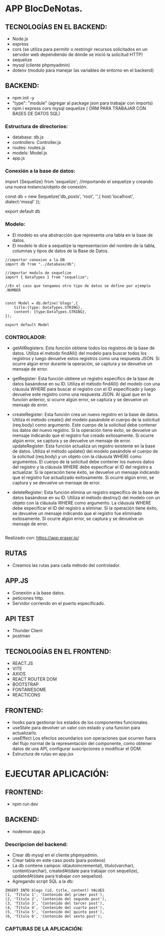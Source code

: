 
# APP BlocDeNotas.

## TECNOLOGÍAS EN EL BACKEND:

- Node.js
- express
- cors (se utiliza para permitir o restringir recursos solicitados en un servidor web dependiendo de dónde se inició la solicitud HTTP)
- sequelize
- mysql (cliente phpmyadmin)
- dotenv (modulo para manejar las variables de entorno en el backend)


## BACKEND: 
- npm init -y
- "type": "module" (agregar al package json para trabajar con imports)
- npm i express cors mysql sequelize (  ORM PARA TRABAJAR CON  BASES DE DATOS SQL)

### Estructura de directorios:

- database: db.js
- controllers: Controller.js
- routes: routes.js
- models: Model.js
- app.js



### Conexión a la base de datos:

import {Sequelize} from 'sequelize';  //importando el sequelize y creando una nueva instancia/objeto de conexión.

const db = new Sequelize('db_posts', 'root', '',{
    host:'localhost',
    dialect:'mssql'
});

export default db


### Modelo:
- El modelo es una abstracción que representa una tabla en la base de datos.
- El modelo le dice a sequelize la representacion del nombre de la tabla, columnas y tipos de datos de la Base de Datos.


``` 
//importar conexion a la DB
import db from "../database/db";

//importar modulo de sequelize
import { DataTypes } from "sequelize";

//En el caso que tengamos otro tipo de datos se define por ejemplo .NUMBER


const Model = db.define('blogs',{
    title:{type: DataTypes.STRING},
    content: {type:DataTypes.STRING},
});

export default Model 
```

### CONTROLADOR:

- getAllRegisters: Esta función obtiene todos los registros de la base de datos. Utiliza el método findAll() del modelo para buscar todos los registros y luego devuelve estos registros como una respuesta JSON. Si ocurre algún error durante la operación, se captura y se devuelve un mensaje de error.

- getRegister: Esta función obtiene un registro específico de la base de datos basándose en su ID. Utiliza el método findAll() del modelo con una cláusula WHERE para buscar el registro con el ID especificado y luego devuelve este registro como una respuesta JSON. Al igual que en la función anterior, si ocurre algún error, se captura y se devuelve un mensaje de error.

- createRegister: Esta función crea un nuevo registro en la base de datos. Utiliza el método create() del modelo pasándole el cuerpo de la solicitud (req.body) como argumento. Este cuerpo de la solicitud debe contener los datos del nuevo registro. Si la operación tiene éxito, se devuelve un mensaje indicando que el registro fue creado exitosamente. Si ocurre algún error, se captura y se devuelve un mensaje de error.
updateRegister: Esta función actualiza un registro existente en la base de datos. Utiliza el método update() del modelo pasándole el cuerpo de la solicitud (req.body) y un objeto con la cláusula WHERE como argumentos. El cuerpo de la solicitud debe contener los nuevos datos del registro y la cláusula WHERE debe especificar el ID del registro a actualizar. Si la operación tiene éxito, se devuelve un mensaje indicando que el registro fue actualizado exitosamente. Si ocurre algún error, se captura y se devuelve un mensaje de error.

- deleteRegister: Esta función elimina un registro específico de la base de datos basándose en su ID. Utiliza el método destroy() del modelo con un objeto con la cláusula WHERE como argumento. La cláusula WHERE debe especificar el ID del registro a eliminar. Si la operación tiene éxito, se devuelve un mensaje indicando que el registro fue eliminado exitosamente. Si ocurre algún error, se captura y se devuelve un mensaje de error.

<img src="../appPosts/frontend/src/assets/diagram.png" alt=""/>

Realizado con: https://app.eraser.io/

## RUTAS

- Creamos las rutas para cada método del controlador.


## APP.JS

- Conexión a la base datos.
- peticiones http.
- Servidor corriendo en el puerto especificado.


## API TEST

- Thunder Client
- postman


## TECNOLOGÍAS EN EL FRONTEND:
- REACT.JS
- VITE
- AXIOS
- REACT ROUTER DOM
- BOOTSTRAP
- FONTAWESOME
- REACTICONS

## FRONTEND:
- hooks para gestionar los estados de los componentes funcionales.
- useState para devolver un valor con estado y una funcion para actualizarlo.
- useEffect  Los efectos secundarios son operaciones que ocurren fuera del flujo normal de la representación del componente, como obtener datos de una API, configurar suscripciones o modificar el DOM.
- Estructura de rutas en app.jsx

# EJECUTAR APLICACIÓN:

## FRONTEND:
- npm run dev

## BACKEND: 
- nodemon app.js


### Descripcion del backend:

- Crear db mysql en el cliente phpmyadmin.
- Crear tabla en este caso posts (para posteos)
- La db contiene campos: id(autoincremental), titulo(varchar), content(varchar), createdAt(date para trabajar con sequelize), updatedAt(date para trabajar con sequelize).
- Agregando script SQL a la db:

```
INSERT INTO blogs (id, title, content) VALUES
(1, 'Título 1', 'Contenido del primer post'),
(2, 'Título 2', 'Contenido del segundo post'),
(3, 'Título 3', 'Contenido del tercer post'),
(4, 'Título 4', 'Contenido del cuarto post'),
(5, 'Título 5', 'Contenido del quinto post'),
(6, 'Título 6', 'Contenido del sexto post');
```

### CAPTURAS DE LA APLICACIÓN:


<img src="../appPosts/frontend/src/assets/app1.PNG" alt="" />
<img src="../appPosts/frontend/src/assets/app2.PNG" alt=""/>
<img src="../appPosts/frontend/src/assets/app3.PNG" alt=""/>

<img src="../appPosts/frontend/src/assets/responsive1.PNG" alt=""/>
<img src="../appPosts/frontend/src/assets/responsive2.PNG" alt=""/>
<img src="../appPosts/frontend/src/assets/responsive3.PNG" alt=""/>
